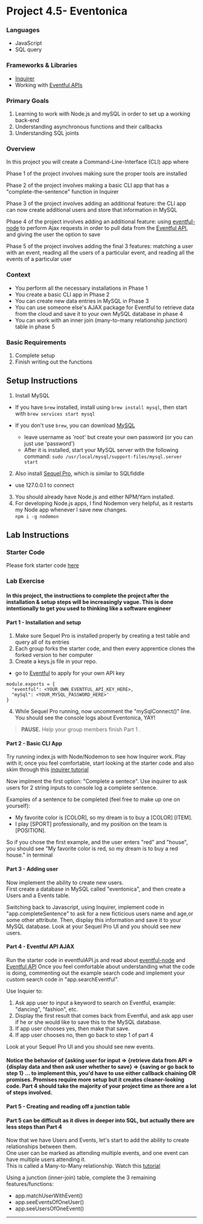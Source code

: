 
# Project 4.5- Eventonica 

### Languages
- JavaScript
- SQL query

### Frameworks & Libraries
- [Inquirer](https://www.npmjs.com/package/inquirer)
- Working with [Eventful APIs](http://api.eventful.com/)

### Primary Goals
1. Learning to work with Node.js and mySQL in order to set up a working back-end
2. Understanding asynchronous functions and their callbacks
3. Understanding SQL joints

### Overview
In this project you will create a Command-Line-Interface (CLI) app where 

Phase 1 of the project involves making sure the proper tools are installed

Phase 2 of the project involves making a basic CLI app that has a "complete-the-sentence" function in Inquirer

Phase 3 of the project involves adding an additional feature: the CLI app can now create additional users and store that information in MySQL  

Phase 4 of the project involves adding an additional feature: using [eventful-node](https://www.npmjs.com/package/eventful-node) to perform Ajax requests in order to pull data from the [Eventful API](http://api.eventful.com/), and giving the user the option to save 

Phase 5 of the project involves adding the final 3 features: matching a user with an event, reading all the users of a particular event, and reading all the events of a particular user

### Context
- You perform all the necessary installations in Phase 1
- You create a basic CLI app in Phase 2
- You can create new data entries in MySQL in Phase 3
- You can use someone else's AJAX package for Eventful to retrieve data from the cloud and save it to your own MySQL database in phase 4
- You can work with an inner join (many-to-many relationship junction) table in phase 5

### Basic Requirements
1. Complete setup
2. Finish writing out the functions

## Setup Instructions
1. Install MySQL
  - If you have `brew` installed, install using `brew install mysql`, then start with `brew services start mysql`

  - If you don't use `brew`, you can download [MySQL](https://dev.mysql.com/doc/refman/5.6/en/osx-installation-pkg.html)
    - leave username as 'root' but create your own password (or you can just use 'password')
    - After it is installed, start your MySQL server with the following command: `sudo /usr/local/mysql/support-files/mysql.server start`

2. Also install [Sequel Pro](http://www.sequelpro.com/), which is similar to SQLfiddle 
  - use 127.0.0.1 to connect
3. You should already have Node.js and either NPM/Yarn installed. 
4. For developing Node.js apps, I find Nodemon very helpful, as it restarts my Node app whenever I save new changes.  
`npm i -g nodemon` 

## Lab Instructions  

### Starter Code
Please fork starter code [here](https://github.com/chulinguy/Eventful-API-test-page)

### Lab Exercise  

#### In this project, the instructions to complete the project after the installation & setup steps will be increasingly vague.  This is done intentionally to get you used to thinking like a software engineer

#### Part 1 - Installation and setup

1. Make sure Sequel Pro is installed properly by creating a test table and query all of its entries
2. Each group forks the starter code, and then every apprentice clones the forked version to her computer
3. Create a keys.js file in your repo.  
- go to [Eventful](http://api.eventful.com/) to apply for your own API key
```javascipt
module.exports = {
  "eventful": <YOUR_OWN_EVENTFUL_API_KEY_HERE>, 
  "mySql": <YOUR_MYSQL_PASSWORD_HERE>'
}
```
4. While Sequel Pro running, now uncomment the "mySqlConnect()" line.  You should see the console logs about Eventonica, YAY!

> **PAUSE.** Help your group members finish Part 1 .


#### Part 2 - Basic CLI App

Try running index.js with Node/Nodemon to see how Inquirer work.  Play with it; once you feel comfortable, start looking at the starter code and also skim through this [inquirer tutorial](http://simiansblog.com/2015/05/06/Using-Inquirer-js/)

Now implment the first option: "Complete a sentece".
Use inquirer to ask users for 2 string inputs to console log a complete sentence. 

Examples of a sentence to be completed (feel free to make up one on yourself):
- My favorite color is [COLOR], so my dream is to buy a [COLOR] [ITEM].
- I play [SPORT] professionally, and my position on the team is [POSITION].

So if you chose the first example, and the user enters "red" and "house", you should see "My favorite color is red, so my dream is to buy a red house." in terminal  

#### Part 3 - Adding user

Now implement the ability to create new users.  
First create a database in MySQL called "eventonica", and then create a Users and a Events table.

Switching back to Javascript, using Inquirer, implement code in "app.completeSentence" to ask for a new ficticious users name and age,or some other attribute. Then, display this information and save it to your MySQL database.  Look at your Sequel Pro UI and you should see new users. 

#### Part 4 - Eventful API AJAX

Run the starter code in eventfulAPI.js and read about [eventful-node](https://www.npmjs.com/package/eventful-node) and [Eventful API](http://api.eventful.com/docs/events/search)
Once you feel comfortable about understanding what the code is doing, commenting out the example search code and implement your custom search code in "app.searchEventful". 

Use Inquier to:
1. Ask app user to input a keyword to search on Eventful, example: "dancing", "fashion", etc.
2. Display the first result that comes back from Eventful, and ask app user if he or she would like to save this to the MySQL database.
3. If app user chooses yes, then make that save.
4. If app user chooses no, then go back to step 1 of part 4    

Look at your Sequel Pro UI and you should see new events.  
#### Notice the behavior of {asking user for input => {retrieve data from API => {display data and then ask user whether to save} => {saving or go back to step 1} ... to implement this, you'd have to use either callback chaining OR promises.  Promises require more setup but it creates cleaner-looking code.  Part 4 should take the majority of your project time as there are a lot of steps involved.   

#### Part 5 - Creating and reading off a junction table

#### Part 5 can be difficult as it dives in deeper into SQL, but actually there are less steps than Part 4
Now that we have Users and Events, let's start to add the ability to create relationships between them.  
One user can be marked as attending multiple events, and one event can have multiple users attending it.  
This is called a Many-to-Many relationship.  Watch this [tutorial](https://www.youtube.com/watch?v=a-o0d_e9mW8)

Using a junction (inner-join) table, complete the 3 remaining features/functions:
- app.matchUserWithEvent()
- app.seeEventsOfOneUser()
- app.seeUsersOfOneEvent()



-----
